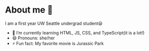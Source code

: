 # About me 👋
I am a first year UW Seattle undergrad student😃
- 🌱 I’m currently learning HTML, JS, CSS, and TypeScript(it is a lot!)
- 😄 Pronouns: she/her
- ⚡ Fun fact: My favorite movie is Jurassic Park
<!--
**anushkamalpani/anushkamalpani** is a ✨ _special_ ✨ repository because its `README.md` (this file) appears on your GitHub profile.

Here are some ideas to get you started:

- 🔭 I’m currently working on ...
- 👯 I’m looking to collaborate on ...
- 🤔 I’m looking for help with ...
- 💬 Ask me about ...
- 📫 How to reach me: ...
-->
